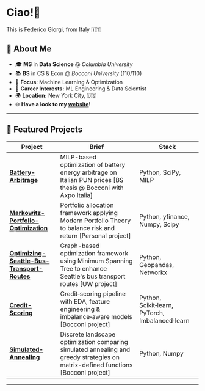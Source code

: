 
# Ciao!👋

This is Federico Giorgi, from Italy 🇮🇹

## 🚀 About Me

- 🎓 **MS** in **Data Science** @ *Columbia University*
- 📚 **BS** in CS & Econ @ *Bocconi University* (110/110)
- 🤖 **Focus**: Machine Learning & Optimization
- 💼 **Career Interests:** ML Engineering & Data Scientist
- 🌍 **Location:** New York City, 🇺🇸
- 🌐 **Have a look to my [website](https://fede-giorgi.github.io/)!**

---

## 📂 Featured Projects
| Project | Brief | Stack |
|---------|-------|-------|
| **[Battery-Arbitrage](https://github.com/fede-giorgi/Battery-Arbitrage)** | MILP-based optimization of battery energy arbitrage on Italian PUN prices [BS thesis @ Bocconi with Axpo Italia] | Python, SciPy, MILP |
| **[Markowitz-Portfolio-Optimization](https://github.com/fede-giorgi/Markowitz-Portfolio-Optimization)** | Portfolio allocation framework applying Modern Portfolio Theory to balance risk and return [Personal project] | Python, yfinance, Numpy, Scipy |
| **[Optimizing-Seattle-Bus-Transport-Routes](https://github.com/fede-giorgi/Optimizing-Seattle-Bus-Transport-Routes)** | Graph-based optimization framework using Minimum Spanning Tree to enhance Seattle's bus transport routes [UW project] | Python, Geopandas, Networkx |
| **[Credit-Scoring](https://github.com/fede-giorgi/Credit-Scoring)** | Credit‑scoring pipeline with EDA, feature engineering & imbalance‑aware models [Bocconi project] | Python, Scikit‑learn, PyTorch, Imbalanced‑learn |
| **[Simulated-Annealing](https://github.com/fede-giorgi/Simulated-Annealing)** | Discrete landscape optimization comparing simulated annealing and greedy strategies on matrix-defined functions [Bocconi project] | Python, Numpy |


---
